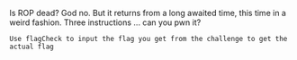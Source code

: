 Is ROP dead? God no. But it returns from a long awaited time, this time in a weird fashion. Three instructions ... can you pwn it?

`Use flagCheck to input the flag you get from the challenge to get the actual flag`